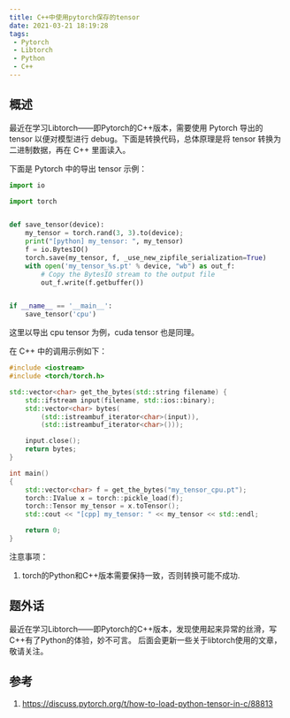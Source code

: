 ```yaml
---
title: C++中使用pytorch保存的tensor
date: 2021-03-21 18:19:28
tags:
 - Pytorch
 - Libtorch
 - Python
 - C++
---
```

## 概述
最近在学习Libtorch——即Pytorch的C++版本，需要使用 Pytorch 导出的 tensor 以便对模型进行 debug。下面是转换代码，总体原理是将 tensor 转换为二进制数据，再在 C++ 里面读入。

<!--more-->

下面是 Pytorch 中的导出 tensor 示例：
```python
import io

import torch


def save_tensor(device):
    my_tensor = torch.rand(3, 3).to(device);
    print("[python] my_tensor: ", my_tensor)
    f = io.BytesIO()
    torch.save(my_tensor, f, _use_new_zipfile_serialization=True)
    with open('my_tensor_%s.pt' % device, "wb") as out_f:
        # Copy the BytesIO stream to the output file
        out_f.write(f.getbuffer())


if __name__ == '__main__':
    save_tensor('cpu')
```
这里以导出 cpu tensor 为例，cuda tensor 也是同理。

在 C++ 中的调用示例如下：
```cpp
#include <iostream>
#include <torch/torch.h>

std::vector<char> get_the_bytes(std::string filename) {
    std::ifstream input(filename, std::ios::binary);
    std::vector<char> bytes(
        (std::istreambuf_iterator<char>(input)),
        (std::istreambuf_iterator<char>()));

    input.close();
    return bytes;
}

int main()
{
    std::vector<char> f = get_the_bytes("my_tensor_cpu.pt");
    torch::IValue x = torch::pickle_load(f);
    torch::Tensor my_tensor = x.toTensor();
    std::cout << "[cpp] my_tensor: " << my_tensor << std::endl;

    return 0;
}
```

注意事项：
1. torch的Python和C++版本需要保持一致，否则转换可能不成功.

## 题外话
最近在学习Libtorch——即Pytorch的C++版本，发现使用起来异常的丝滑，写C++有了Python的体验，妙不可言。
后面会更新一些关于libtorch使用的文章，敬请关注。

## 参考
1. <https://discuss.pytorch.org/t/how-to-load-python-tensor-in-c/88813>
